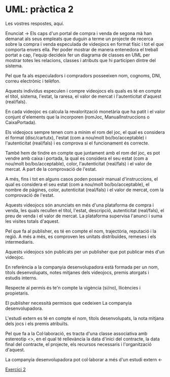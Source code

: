 # UML: pràctica 2

Les vostres respostes, aquí.

Enunciat
→
Els caps d'un portal de compra i venda de segona mà han demanat als seus empleats que duguin a terme un projecte de recerca sobre la compra i venda especulada de videojocs en format físic i tot el que comporta envers ella. Per poder mostrar de manera entenedora el treball portat a cap, l'equip decideix fer un diagrama de classes en UML per mostrar totes les relacions, classes i atributs que hi participen dintre del sistema.

Pel que fa als especuladors i compradors posseeixen nom, cognoms, DNI, correu electrònic i telèfon.

Aquests individus especulen i compre videojocs els quals es té en compte el títol, sistema, l'estat, la raresa, el valor de mercat i l'autenticitat d'aquest (real/fals).

En cada videojoc es calcula la revalorització monetària que ha patit i el valor conjunt d'elements que la incorporen (romJoc, ManualInstruccions o CaixaPortada).

Els videojocs sempre tenen com a mínim el rom del joc, el qual es considera el format (disc/cartutx), l'estat (com a nou/molt bo/bo/acceptable) i l'autenticitat (real/fals) i es comprova si el funcionament és correcte.

També hem de tindre en compte que juntament amb el rom del joc, es pot vendre amb caixa i portada, la qual es considera el seu estat (com a nou/molt bo/bo/acceptable), color, l'autenticitat (real/fals) i el valor de mercat. A part de la comprovació de l'estat.

A més, fins i tot en alguns casos poden posseir manual d'instruccions, el qual es considera el seu estat (com a nou/molt bo/bo/acceptable), el nombre de pàgines, color, autenticitat (real/fals) i el valor de mercat, com la comprovació de l'estat.

Aquests videojocs són anunciats en més d'una plataforma de compra i venda, les quals recullen el títol, l'estat, descripció, autenticitat (real/fals), el preu de venda i el valor de mercat. La plataforma supervisa l'anunci i suma les visites totals d'aquest.

Pel que fa al publisher, es té en compte el nom, trajectòria, reputació i la regió. A més a més, es comproven les unitats distribuïdes, remeses i els intermediaris.

Aquests videojocs són publicats per un publisher que pot publicar més d'un videojoc.

En referència a la companyia desenvolupadora està formada per un nom, títols desenvolupats, notes mitjanes dels videojocs, premis atorgats i estudis interns.

Respecte al permís és te'n compte la vigència (si/no), llicències i propietaris.

El publisher necessità permisos que cedeixen La companyia desenvolupadora.

L'estudi extern es té en compte el nom, títols desenvolupats, la nota mitjana dels jocs i els premis atribuïts.

Pel que fa a la Col·laboració, es tracta d'una classe associativa amb estereotip <<Enumerate>>, en el qual té rellevància la data d'inici del contracte, la data final del contracte, el projecte, els recursos necessaris i l'organització d'aquest.
    
La companyia desenvolupadora pot col·laborar a més d'un estudi extern
←

[Exercici 2](Practica2.png)
